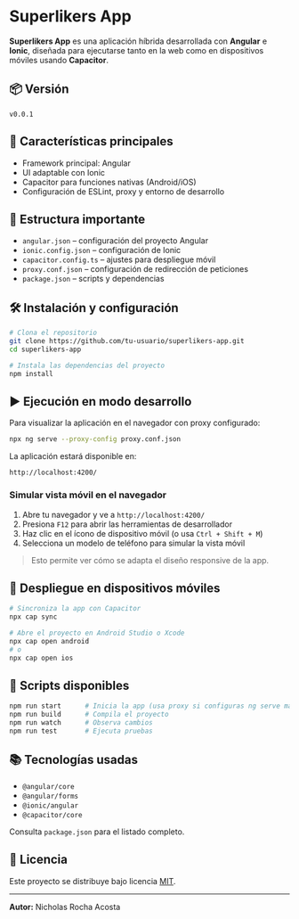 # Superlikers App

**Superlikers App** es una aplicación híbrida desarrollada con **Angular** e **Ionic**, diseñada para ejecutarse tanto en la web como en dispositivos móviles usando **Capacitor**.

## 📦 Versión

`v0.0.1`

## 🚀 Características principales

- Framework principal: Angular
- UI adaptable con Ionic
- Capacitor para funciones nativas (Android/iOS)
- Configuración de ESLint, proxy y entorno de desarrollo

## 📁 Estructura importante

- `angular.json` – configuración del proyecto Angular
- `ionic.config.json` – configuración de Ionic
- `capacitor.config.ts` – ajustes para despliegue móvil
- `proxy.conf.json` – configuración de redirección de peticiones
- `package.json` – scripts y dependencias

## 🛠️ Instalación y configuración

```bash
# Clona el repositorio
git clone https://github.com/tu-usuario/superlikers-app.git
cd superlikers-app

# Instala las dependencias del proyecto
npm install
```

## ▶️ Ejecución en modo desarrollo

Para visualizar la aplicación en el navegador con proxy configurado:

```bash
npx ng serve --proxy-config proxy.conf.json
```

La aplicación estará disponible en:

```
http://localhost:4200/
```

### Simular vista móvil en el navegador

1. Abre tu navegador y ve a `http://localhost:4200/`
2. Presiona `F12` para abrir las herramientas de desarrollador
3. Haz clic en el ícono de dispositivo móvil (o usa `Ctrl + Shift + M`)
4. Selecciona un modelo de teléfono para simular la vista móvil

> Esto permite ver cómo se adapta el diseño responsive de la app.

## 📱 Despliegue en dispositivos móviles

```bash
# Sincroniza la app con Capacitor
npx cap sync

# Abre el proyecto en Android Studio o Xcode
npx cap open android
# o
npx cap open ios
```

## 🧪 Scripts disponibles

```bash
npm run start      # Inicia la app (usa proxy si configuras ng serve manualmente)
npm run build      # Compila el proyecto
npm run watch      # Observa cambios
npm run test       # Ejecuta pruebas
```

## 📚 Tecnologías usadas

- `@angular/core`
- `@angular/forms`
- `@ionic/angular`
- `@capacitor/core`

Consulta `package.json` para el listado completo.

## 📄 Licencia

Este proyecto se distribuye bajo licencia [MIT](LICENSE).

---

**Autor:** Nicholas Rocha Acosta
